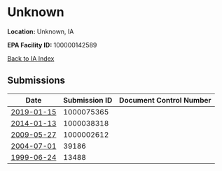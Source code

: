 # Unknown

**Location:** Unknown, IA

**EPA Facility ID:** 100000142589

[Back to IA Index](../../index.md)

## Submissions

| Date | Submission ID | Document Control Number |
|------|--------------|-------------------------|
| [2019-01-15](submissions/1000075365.md) | 1000075365 |  |
| [2014-01-13](submissions/1000038318.md) | 1000038318 |  |
| [2009-05-27](submissions/1000002612.md) | 1000002612 |  |
| [2004-07-01](submissions/39186.md) | 39186 |  |
| [1999-06-24](submissions/13488.md) | 13488 |  |
